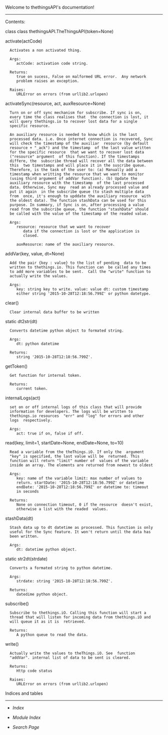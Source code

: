 
Welcome to thethingsAPI's documentation!
****************************************

Contents:

class class thethingsAPI.TheThingsAPI(token=None)

   activate(actCode)

      Activates a non activated thing.

      Args:
         actCode: activation code string.

      Returns:
         true on sucess, False on malformed URL error.  Any network
         problem raises an exception.

      Raises:
         URLError on errors (from urllib2.urlopen)

   activateSync(resource, act, auxResource=None)

      Turn on or off sync mechanism for subscribe. If sync is on,
      every time the class realises that  the connection is lost, it
      will query thethings.io to recover lost data for a single
      specific resource.

      An auxiliary resource is needed to know which is the last
      processed data. i.e. Once internet connection is recovered, Sync
      will check the timestamp of the auxiliar  resource (by default
      resource + "_ack") and the timestamp  of the last value written
      for the specific resource  that we want to recover lost data
      ("resource" argument  of this function). If the timestamps
      differe, the  subscribe thread will recover all the data between
      this  two timestamps and will place it in the suscribe queue.
      Therefore, is the task of the user to: (a) Manually add a
      timestamp when writting the resource that we want to monitor
      (using third argument of addVar function). (b) Update the
      auxiliary resource with the timestamp  of the last processed
      data. Otherwise, Sync may  read an already processed value and
      put it again  in the subscribe queue (to stash multiple data
      from  once, it's enough to upddate the auxiliary resource  with
      the oldest data). The function stashData can be used for this
      purpose. In summary, if Sync is on, after processing a value
      read from the subscribe queue, the function "stashData" should
      be called with the value of the timestamp of the readed value.

      Args:
         resource: resource that we want to recover
            data if the connection is lost or the application is
            closed.

         auxResource: name of the auxiliary resource.

   addVar(key, value, dt=None)

      Add the pair {key : value} to the list of pending  data to be
      written to thethings.io. This function can  be called any times
      to add more variables to be sent.  Call the "write" function to
      actually write the values.

      Args:
         key: string key to write. value: value dt: custom timestamp
         either string '2015-10-28T12:18:56.799Z' or python datetype.

   clear()

      Clear internal data buffer to be written

   static dt2str(dt)

      Converts datetime python object to formated string.

      Args:
         dt: python datetime

      Returns:
         string '2015-10-28T12:18:56.799Z'.

   getToken()

      Get function for internal token.

      Returns:
         current token.

   internalLogs(act)

      set on or off internal logs of this class that will provide
      information for developers. The logs will be written to
      thethings.io resources  "err" and "log" for errors and other
      logs  respectively.

      Args:
         act: true if on, false if off.

   read(key, limit=1, startDate=None, endDate=None, to=10)

      Read a variable from the theThings.iO. If only the  argument
      "key" is specified, the last value will be  returned. This
      function will return "limit" number of  values of the variable
      inside an array. The elements are returned from newest to oldest

      Args:
         key: name of the variable limit: max number of values to
         return. startDate: '2015-10-28T12:18:56.799Z' or datetime
         endDate: '2015-10-28T12:18:56.799Z' or datetime to: timeout
         in seconds

      Returns:
         None on connection timeout, 0 if the resource  doesn't exist,
         otherwise a list with the readed  values.

   stashData(dt)

      Stash data up to dt datetime as processed. This function is only
      useful for the Sync feature. It won't return until the data has
      been written.

      Args:
         dt: datetime python object.

   static str2dt(strdate)

      Converts a formated string to python datetime.

      Args:
         strdate: string '2015-10-28T12:18:56.799Z'.

      Returns:
         datedime python object.

   subscribe()

      Subscribe to thethings.iO. Calling this function will start a
      thread that will listen for incoming data from thethings.iO and
      will queue it as it is  retrieved.

      Returns:
         A python queue to read the data.

   write()

      Actually write the values to theThings.iO. See  function
      "addVar". internal list of data to be sent is cleared.

      Returns:
         Http code status

      Raises:
         URLError on errors (from urllib2.urlopen)


Indices and tables
******************

* *Index*

* *Module Index*

* *Search Page*

